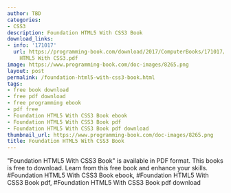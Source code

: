 ```yaml
---
author: TBD
categories:
- CSS3
description: Foundation HTML5 With CSS3 Book
download_links:
- info: '171017'
  url: https://programming-book.com/download/2017/ComputerBooks/171017/Foundation
    HTML5 With CSS3.pdf
image: https://www.programming-book.com/doc-images/8265.png
layout: post
permalink: /foundation-html5-with-css3-book.html
tags:
- free book download
- free pdf download
- free programming ebook
- pdf free
- Foundation HTML5 With CSS3 Book ebook
- Foundation HTML5 With CSS3 Book pdf
- Foundation HTML5 With CSS3 Book pdf download
thumbnail_url: https://www.programming-book.com/doc-images/8265.png
title: Foundation HTML5 With CSS3 Book
---
```


 
<div class="item-desc text-justify">
  "Foundation HTML5 With CSS3 Book" is available in PDF format. This books is free to download. Learn from this free book and enhance your skills.
  <br>
  #Foundation HTML5 With CSS3 Book ebook, #Foundation HTML5 With CSS3 Book pdf, #Foundation HTML5 With CSS3 Book pdf download
</div>